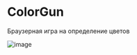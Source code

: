 # ColorGun
Браузерная игра на определение цветов

![image](https://user-images.githubusercontent.com/59028769/218092487-739d78d6-58da-43b5-b335-4c1e62d49ee4.png)
